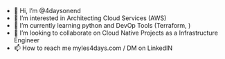 - 👋 Hi, I’m @4daysonend
- 👀 I’m interested in Architecting Cloud Services (AWS)
- 🌱 I’m currently learning python and DevOp Tools (Terraform, )
- 💞️ I’m looking to collaborate on Cloud Native Projects as a Infrastructure Engineer
- 📫 How to reach me myles4days.com / DM on LinkedIN 

<!---
4daysonend/4daysonend is a ✨ special ✨ repository because its `README.md` (this file) appears on your GitHub profile.
You can click the Preview link to take a look at your changes.
--->
